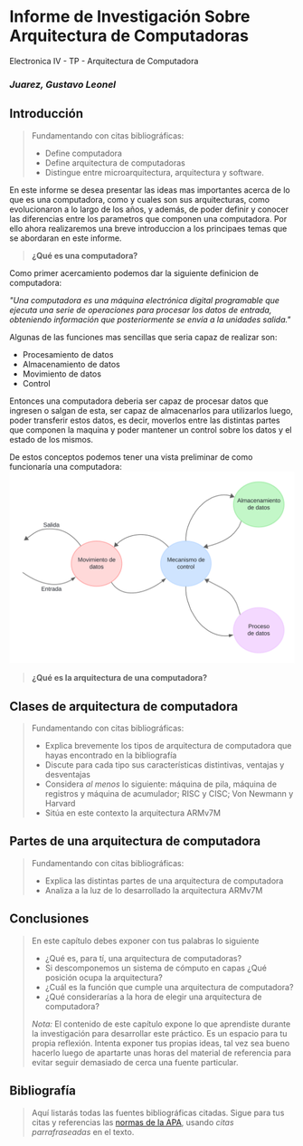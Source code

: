 # Informe de Investigación Sobre Arquitectura de Computadoras

Electronica IV - TP - Arquitectura de Computadora

### ***Juarez, Gustavo Leonel***


## Introducción

> Fundamentando con citas bibliográficas:
>
> - Define computadora
> - Define arquitectura de computadoras
> - Distingue entre microarquitectura, arquitectura y software.

En este informe se desea presentar las ideas mas importantes acerca de lo que es una computadora, como y cuales son sus arquitecturas, 
como evolucionaron a lo largo de los años, y además, de poder definir y conocer las diferencias entre los parametros que componen una 
computadora. Por ello ahora realizaremos una breve introduccion a los principaes temas que se abordaran en este informe.


> **¿Qué es una computadora?**

Como primer acercamiento podemos dar la siguiente definicion de computadora:

*"Una computadora es una máquina electrónica digital programable que ejecuta una serie de operaciones para procesar los datos de*
*entrada, obteniendo información que posteriormente se envía a la unidades salida."*

Algunas de las funciones mas sencillas que seria capaz de realizar son:
* Procesamiento de datos
* Almacenamiento de datos
* Movimiento de datos 
* Control

Entonces una computadora deberia ser capaz de procesar datos que ingresen o salgan de esta, ser capaz de almacenarlos para utilizarlos 
luego, poder transferir estos datos, es decir, moverlos entre las distintas partes que componen la maquina y poder mantener un control 
sobre los datos y el estado de los mismos.

De estos conceptos podemos tener una vista preliminar de como funcionaría una computadora:
![Vista funcional de una computadora](diagrama_computadora.png)

> **¿Qué es la arquitectura de una computadora?**


## Clases de arquitectura de computadora

> Fundamentando con citas bibliográficas:
>
> - Explica brevemente los tipos de arquitectura de computadora que hayas encontrado en la bibliografía
> - Discute para cada tipo sus características distintivas, ventajas y desventajas
> - Considera *al menos* lo siguiente: máquina de pila, máquina de registros y máquina de acumulador; RISC y CISC; Von Newmann y Harvard
> - Sitúa en este contexto la arquitectura ARMv7M

## Partes de una arquitectura de computadora

> Fundamentando con citas bibliográficas:
>
> - Explica las distintas partes de una arquitectura de computadora
> - Analiza a la luz de lo desarrollado la arquitectura ARMv7M

## Conclusiones

> En este capítulo debes exponer con tus palabras lo siguiente
>
> - ¿Qué es, para tí, una arquitectura de computadoras?
> - Si descomponemos un sistema de cómputo en capas ¿Qué posición ocupa la arquitectura?
> - ¿Cuál es la función que cumple una arquitectura de computadora?
> - ¿Qué considerarías a la hora de elegir una arquitectura de computadora?
>
> *Nota:* El contenido de este capítulo expone lo que aprendiste durante la investigación para desarrollar este práctico. Es un espacio para tu propia reflexión. Intenta exponer tus propias ideas, tal vez sea bueno hacerlo luego de apartarte unas horas del material de referencia para evitar seguir demasiado de cerca una fuente particular.

## Bibliografía

> Aquí listarás todas las fuentes bibliográficas citadas. Sigue para tus citas y referencias las [normas de la APA](https://normas-apa.org/citas/), usando *citas parrafraseadas* en el texto.
